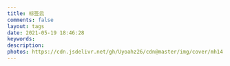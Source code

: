 ```yaml
---
title: 标签云
comments: false
layout: tags 
date: 2021-05-19 18:46:28
keywords:
description:
photos: https://cdn.jsdelivr.net/gh/Uyoahz26/cdn@master/img/cover/mh14.jpg
---
```



